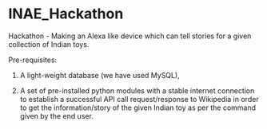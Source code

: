# INAE_Hackathon
Hackathon - Making an Alexa like device which can tell stories for a given collection of Indian toys.

Pre-requisites: 

  1. A light-weight database (we have used MySQL), 

  2. A set of pre-installed python modules with a stable internet connection to establish a successful API call request/response to Wikipedia in order to get the              information/story of the given Indian toy as per the command given by the end user.
